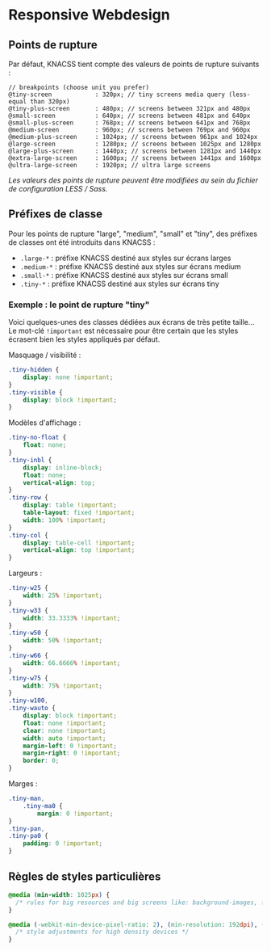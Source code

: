 # Responsive Webdesign

## Points de rupture

Par défaut, KNACSS tient compte des valeurs de points de rupture suivants :

```
// breakpoints (choose unit you prefer)
@tiny-screen            : 320px; // tiny screens media query (less-equal than 320px)
@tiny-plus-screen       : 480px; // screens between 321px and 480px
@small-screen           : 640px; // screens between 481px and 640px
@small-plus-screen      : 768px; // screens between 641px and 768px
@medium-screen          : 960px; // screens between 769px and 960px
@medium-plus-screen     : 1024px; // screens between 961px and 1024px
@large-screen           : 1280px; // screens between 1025px and 1280px
@large-plus-screen      : 1440px; // screens between 1281px and 1440px
@extra-large-screen     : 1600px; // screens between 1441px and 1600px
@ultra-large-screen     : 1920px; // ultra large screens
```


_Les valeurs des points de rupture peuvent être modifiées au sein du fichier de configuration LESS / Sass._

## Préfixes de classe

Pour les points de rupture "large", "medium", "small" et "tiny", des préfixes de classes ont été introduits dans KNACSS :

- `.large-*` : préfixe KNACSS destiné aux styles sur écrans larges
- `.medium-*` : préfixe KNACSS destiné aux styles sur écrans medium
- `.small-*` : préfixe KNACSS destiné aux styles sur écrans small
- `.tiny-*` : préfixe KNACSS destiné aux styles sur écrans tiny

### Exemple : le point de rupture "tiny"

Voici quelques-unes des classes dédiées aux écrans de très petite taille&hellip; Le mot-clé `!important` est nécessaire pour être certain que les styles écrasent bien les styles appliqués par défaut.

Masquage / visibilité :

```css
.tiny-hidden {
    display: none !important;
}
.tiny-visible {
    display: block !important;
}
```

Modèles d'affichage :

```css
.tiny-no-float {
    float: none;
}
.tiny-inbl {
    display: inline-block;
    float: none;
    vertical-align: top;
}
.tiny-row {
    display: table !important;
    table-layout: fixed !important;
    width: 100% !important;
}
.tiny-col {
    display: table-cell !important;
    vertical-align: top !important;
}
```

Largeurs :

```css
.tiny-w25 {
    width: 25% !important;
}
.tiny-w33 {
    width: 33.3333% !important;
}
.tiny-w50 {
    width: 50% !important;
}
.tiny-w66 {
    width: 66.6666% !important;
}
.tiny-w75 {
    width: 75% !important;
}
.tiny-w100,
.tiny-wauto {
    display: block !important;
    float: none !important;
    clear: none !important;
    width: auto !important;
    margin-left: 0 !important;
    margin-right: 0 !important;
    border: 0;
}
```

Marges :

```css
.tiny-man,
    .tiny-ma0 {
        margin: 0 !important;
}
.tiny-pan,
.tiny-pa0 {
    padding: 0 !important;
}
```


## Règles de styles particulières

```css
@media (min-width: 1025px) {
  /* rules for big resources and big screens like: background-images, font-faces, etc. */
}
```

```css
@media (-webkit-min-device-pixel-ratio: 2), (min-resolution: 192dpi), (min-resolution: 2dppx) {
  /* style adjustments for high density devices */
}
```
